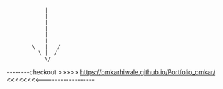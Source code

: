                 |
                |
                |
                |
                |
                |    
            \   |   /
              \ |  /
                \/


--------checkout >>>>>     https://omkarhiwale.github.io/Portfolio_omkar/     <<<<<<<<------------------





